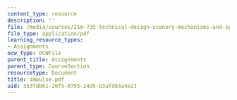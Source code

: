 ```yaml
---
content_type: resource
description: ''
file: /media/courses/21m-735-technical-design-scenery-mechanisms-and-special-effects-spring-2004/353fdb6120f5075524d5b3afd63a4e21_impulse.pdf
file_type: application/pdf
learning_resource_types:
- Assignments
ocw_type: OCWFile
parent_title: Assignments
parent_type: CourseSection
resourcetype: Document
title: impulse.pdf
uid: 353fdb61-20f5-0755-24d5-b3afd63a4e21
---
```

